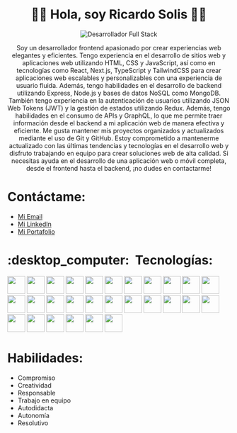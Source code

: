 <h1 align="center">👨‍💻 Hola, soy Ricardo Solis 👨‍💻</h1>

<p align="center">
    <img src="https://img.shields.io/badge/Desarrollador-Full%20Stack-90EE90?style=for-the-badge&logo=github" alt="Desarrollador Full Stack" />
</p>

<p align="center">
Soy un desarrollador frontend apasionado por crear experiencias web elegantes y eficientes. Tengo experiencia en el desarrollo de sitios web y aplicaciones web utilizando HTML, CSS y JavaScript, así como en tecnologías como React, Next.js, TypeScript y TailwindCSS para crear aplicaciones web escalables y personalizables con una experiencia de usuario fluida. Además, tengo habilidades en el desarrollo de backend utilizando Express, Node.js y bases de datos NoSQL como MongoDB. También tengo experiencia en la autenticación de usuarios utilizando JSON Web Tokens (JWT) y la gestión de estados utilizando Redux. Además, tengo habilidades en el consumo de APIs y GraphQL, lo que me permite traer información desde el backend a mi aplicación web de manera efectiva y eficiente. Me gusta mantener mis proyectos organizados y actualizados mediante el uso de Git y GitHub. Estoy comprometido a mantenerme actualizado con las últimas tendencias y tecnologías en el desarrollo web y disfruto trabajando en equipo para crear soluciones web de alta calidad. Si necesitas ayuda en el desarrollo de una aplicación web o móvil completa, desde el frontend hasta el backend, ¡no dudes en contactarme!
</p>

<h1 align="left">Contáctame:</h1>

-   [Mi Email](mailto:ricardosv46@gmail.com)
-   [Mi LinkedIn](https://www.linkedin.com/in/ricardosv46/)
-   [Mi Portafolio](https://ricardosv.netlify.app/)

<h1 align="left">:desktop_computer:&nbsp;&nbsp;Tecnologías:</h1>
<p align="left">
        <img src="https://cdn.jsdelivr.net/gh/devicons/devicon/icons/html5/html5-original.svg"  width="40" height="40"  />
        <img src="https://cdn.jsdelivr.net/gh/devicons/devicon/icons/css3/css3-original.svg" width="40" height="40"/>
        <img src="https://cdn.jsdelivr.net/gh/devicons/devicon/icons/sass/sass-original.svg" width="40" height="40"/>
        <img src="https://cdn.jsdelivr.net/gh/devicons/devicon@latest/icons/tailwindcss/tailwindcss-original.svg" width="40" height="40" />
        <img src="https://cdn.jsdelivr.net/gh/devicons/devicon/icons/javascript/javascript-original.svg" width="40" height="40" />
        <img src="https://cdn.jsdelivr.net/gh/devicons/devicon/icons/typescript/typescript-original.svg" width="40" height="40"/>
        <img src="https://cdn.jsdelivr.net/gh/devicons/devicon/icons/react/react-original.svg" width="40" height="40" />
        <img src="https://cdn.jsdelivr.net/gh/devicons/devicon@latest/icons/reactnative/reactnative-original-wordmark.svg" width="40" height="40"/>
        <img src="https://cdn.jsdelivr.net/gh/devicons/devicon@latest/icons/angular/angular-original.svg" width="40" height="40"/>
        <img src="https://cdn.jsdelivr.net/gh/devicons/devicon@latest/icons/vitejs/vitejs-original.svg" width="40" height="40"/>
        <img src="https://cdn.jsdelivr.net/gh/devicons/devicon/icons/nextjs/nextjs-original.svg" width="40" height="40" />
        <img src="https://cdn.jsdelivr.net/gh/devicons/devicon/icons/redux/redux-original.svg" width="40" height="40"/>
        <img src="https://cdn.jsdelivr.net/gh/devicons/devicon@latest/icons/zustand/zustand-original.svg" width="40" height="40"/>
        <img src="https://cdn.jsdelivr.net/gh/devicons/devicon/icons/materialui/materialui-original.svg" width="40" height="40" />
        <img src="https://cdn.jsdelivr.net/gh/devicons/devicon/icons/github/github-original.svg" width="40" height="40"/>
        <img src="https://cdn.jsdelivr.net/gh/devicons/devicon/icons/gitlab/gitlab-original.svg" width="40" height="40"/>
        <img src="https://cdn.jsdelivr.net/gh/devicons/devicon/icons/graphql/graphql-plain.svg" width="40" height="40" />
        <img src="https://cdn.jsdelivr.net/gh/devicons/devicon/icons/nodejs/nodejs-original.svg" width="40" height="40" />
        <img src="https://cdn.jsdelivr.net/gh/devicons/devicon/icons/express/express-original.svg" width="40" height="40"/>
        <img src="https://cdn.jsdelivr.net/gh/devicons/devicon@latest/icons/nestjs/nestjs-original.svg" width="40" height="40"/>
        <img src="https://cdn.jsdelivr.net/gh/devicons/devicon@latest/icons/amazonwebservices/amazonwebservices-plain-wordmark.svg" width="40" height="40" />
        <img src="https://cdn.jsdelivr.net/gh/devicons/devicon@latest/icons/docker/docker-original.svg" width="40" height="40" />
        <img src="https://cdn.jsdelivr.net/gh/devicons/devicon/icons/mongodb/mongodb-original.svg" width="40" height="40" />
        <img src="https://cdn.jsdelivr.net/gh/devicons/devicon/icons/mysql/mysql-original.svg" width="40" height="40" />
        <img src="https://cdn.jsdelivr.net/gh/devicons/devicon@latest/icons/microsoftsqlserver/microsoftsqlserver-original.svg" width="40" height="40" />
        <img src="https://cdn.jsdelivr.net/gh/devicons/devicon@latest/icons/postgresql/postgresql-original.svg" width="40" height="40"/>
        <img src="https://cdn.jsdelivr.net/gh/devicons/devicon/icons/linux/linux-original.svg" width="40" height="40" />
        <img src="https://cdn.jsdelivr.net/gh/devicons/devicon/icons/npm/npm-original-wordmark.svg" width="40" height="40" />


</p>

<h1 align="left">Habilidades:</h1>

-   Compromiso
-   Creatividad
-   Responsable 
-   Trabajo en equipo 
-   Autodidacta 
-   Autonomía  
-   Resolutivo

